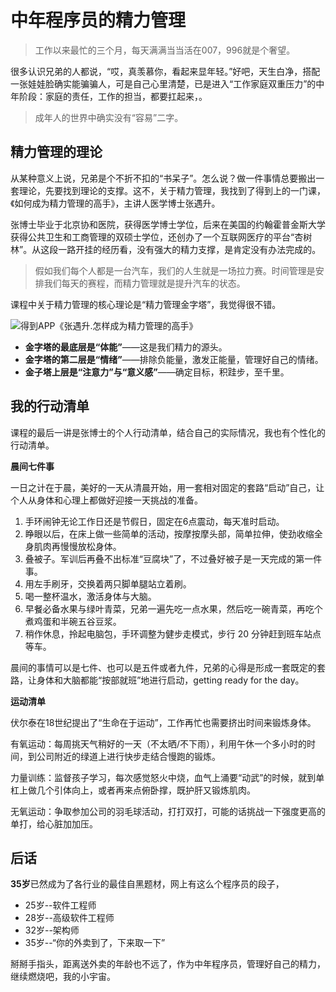 # 中年程序员的精力管理

> 工作以来最忙的三个月，每天满满当当活在007，996就是个奢望。

很多认识兄弟的人都说，“哎，真羡慕你，看起来显年轻。”好吧，天生白净，搭配一张娃娃脸确实能骗骗人，可是自己心里清楚，已是进入“工作家庭双重压力”的中年阶段：家庭的责任，工作的担当，都要扛起来，。

> 成年人的世界中确实没有“容易”二字。

## 精力管理的理论

从某种意义上说，兄弟是个不折不扣的“书呆子”。怎么说？做一件事情总要搬出一套理论，先要找到理论的支撑。这不，关于精力管理，我找到了得到上的一门课，《如何成为精力管理的高手》，主讲人医学博士张遇升。

张博士毕业于北京协和医院，获得医学博士学位，后来在美国的约翰霍普金斯大学获得公共卫生和工商管理的双硕士学位，还创办了一个互联网医疗的平台“杏树林”。从这段一路开挂的经历看，没有强大的精力支撑，是肯定没有办法完成的。

> 假如我们每个人都是一台汽车，我们的人生就是一场拉力赛。时间管理是安排我们每天的赛程，而精力管理就是提升汽车的状态。

课程中关于精力管理的核心理论是“精力管理金字塔”，我觉得很不错。

![得到APP《张遇升.怎样成为精力管理的高手》](https://mmbiz.qpic.cn/mmbiz_jpg/gLJKNdictxEJFxjNAgBhWB6PQBZh01FL5ZYaQMby7hRuutXNG5TcXxxfFgQbEBlhXkEArfyVgV1ibwdffotpcTRA/640?wx_fmt=jpeg&wxfrom=5&wx_lazy=1&wx_co=1)

- **金字塔的最底层是“体能”**——这是我们精力的源头。
- **金字塔的第二层是“情绪”**——排除负能量，激发正能量，管理好自己的情绪。
- **金子塔上层是“注意力”与“意义感”**——确定目标，积跬步，至千里。

## 我的行动清单

课程的最后一讲是张博士的个人行动清单，结合自己的实际情况，我也有个性化的行动清单。

**晨间七件事**

一日之计在于晨，美好的一天从清晨开始，用一套相对固定的套路“启动”自己，让个人从身体和心理上都做好迎接一天挑战的准备。

1. 手环闹钟无论工作日还是节假日，固定在6点震动，每天准时启动。
2. 睁眼以后，在床上做一些简单的活动，按摩按摩头部，简单拉伸，使劲收缩全身肌肉再慢慢放松身体。
3. 叠被子。军训后再叠不出标准“豆腐块”了，不过叠好被子是一天完成的第一件事。
4. 用左手刷牙，交换着两只脚单腿站立着刷。
5. 喝一整杯温水，激活身体与大脑。
6. 早餐必备水果与绿叶青菜，兄弟一遍先吃一点水果，然后吃一碗青菜，再吃个煮鸡蛋和半碗五谷豆浆。
7. 稍作休息，拎起电脑包，手环调整为健步走模式，步行 20 分钟赶到班车站点等车。

晨间的事情可以是七件、也可以是五件或者九件，兄弟的心得是形成一套既定的套路，让身体和大脑都能“按部就班”地进行启动，getting ready for the day。

**运动清单**

伏尔泰在18世纪提出了“生命在于运动”，工作再忙也需要挤出时间来锻炼身体。

有氧运动：每周挑天气稍好的一天（不太晒/不下雨），利用午休一个多小时的时间，到公司附近的绿道上进行快步走结合慢跑的锻炼。

力量训练：监督孩子学习，每次感觉怒火中烧，血气上涌要“动武”的时候，就到单杠上做几个引体向上，或者再来点俯卧撑，既护肝又锻炼肌肉。

无氧运动：争取参加公司的羽毛球活动，打打双打，可能的话挑战一下强度更高的单打，给心脏加加压。

## 后话

**35岁**已然成为了各行业的最佳自黑题材，网上有这么个程序员的段子，

- 25岁--软件工程师
- 28岁--高级软件工程师
- 32岁--架构师
- 35岁--“你的外卖到了，下来取一下”

掰掰手指头，距离送外卖的年龄也不远了，作为中年程序员，管理好自己的精力，继续燃烧吧，我的小宇宙。